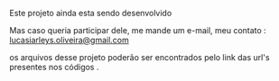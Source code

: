 Este projeto ainda esta sendo desenvolvido

Mas caso queria participar dele, me mande um e-mail, meu contato : lucasiarleys.oliveira@gmail.com

os arquivos desse projeto poderão ser encontrados pelo link das url's presentes nos códigos .
